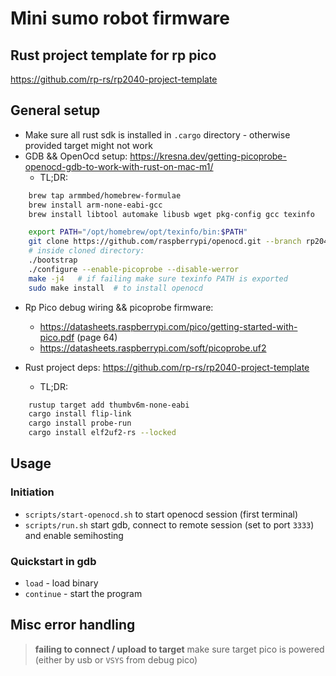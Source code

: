 # Mini sumo robot firmware

## Rust project template for rp pico

https://github.com/rp-rs/rp2040-project-template


## General setup

* Make sure all rust sdk is installed in `.cargo` directory - otherwise provided target
    might not work
* GDB && OpenOcd setup: https://kresna.dev/getting-picoprobe-openocd-gdb-to-work-with-rust-on-mac-m1/
    - TL;DR:
```bash
    brew tap armmbed/homebrew-formulae
    brew install arm-none-eabi-gcc
    brew install libtool automake libusb wget pkg-config gcc texinfo

    export PATH="/opt/homebrew/opt/texinfo/bin:$PATH"
    git clone https://github.com/raspberrypi/openocd.git --branch rp2040 --depth=1
    # inside cloned directory:
    ./bootstrap
    ./configure --enable-picoprobe --disable-werror
    make -j4   # if failing make sure texinfo PATH is exported
    sudo make install  # to install openocd
```

* Rp Pico debug wiring && picoprobe firmware:
    - https://datasheets.raspberrypi.com/pico/getting-started-with-pico.pdf (page 64)
    - https://datasheets.raspberrypi.com/soft/picoprobe.uf2

* Rust project deps: https://github.com/rp-rs/rp2040-project-template
    - TL;DR:
```bash
    rustup target add thumbv6m-none-eabi
    cargo install flip-link
    cargo install probe-run
    cargo install elf2uf2-rs --locked
```

## Usage

### Initiation

* `scripts/start-openocd.sh` to start openocd session (first terminal)
* `scripts/run.sh` start gdb, connect to remote session (set to port `3333`) and 
    enable semihosting

### Quickstart in gdb

* `load` - load binary
* `continue` - start the program


## Misc error handling

> **failing to connect / upload to target**
 make sure target pico is powered (either by usb or `VSYS` from debug pico)
